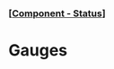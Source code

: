 ### [[Component - Status](./human-interface-guidelines-markdown/Component/status.md)]  
  
# **Gauges**  

